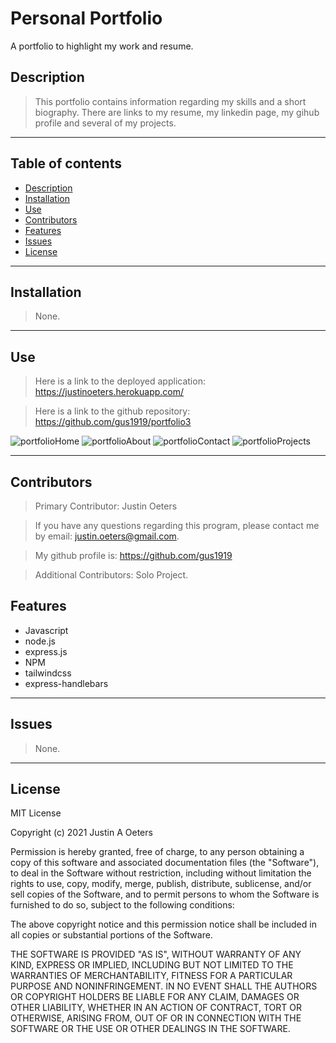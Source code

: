 # Personal Portfolio
A portfolio to highlight my work and resume.

## Description
> This portfolio contains information regarding my skills and a short biography.  There are links to my resume, my linkedin page, my gihub profile and several of my projects.

  ---
  ## Table of contents
  * [Description](#description)
  * [Installation](#installation)
  * [Use](#use)
  * [Contributors](#contributors)
  * [Features](#features)
  * [Issues](#issues)
  * [License](#license)
  ---
  ## Installation
   
   >None.  
 
  ---
  ## Use

  >Here is a link to the deployed application: https://justinoeters.herokuapp.com/
  
  >Here is a link to the github repository: https://github.com/gus1919/portfolio3

![portfolioHome](https://user-images.githubusercontent.com/86876335/141689485-c3370be5-c2c7-46a4-bcae-d5843fa564f5.png)
![portfolioAbout](https://user-images.githubusercontent.com/86876335/141689484-ff57cfb6-54d9-40d6-8a24-82e66c9a1e82.png)
![portfolioContact](https://user-images.githubusercontent.com/86876335/141689492-4d106372-f2f1-411c-9cfd-be4c4100ed29.png)
![portfolioProjects](https://user-images.githubusercontent.com/86876335/141689490-6df27c53-ad7c-4668-bc51-c388bfa23f3b.png)

  ---
  ## Contributors

 > Primary Contributor: Justin Oeters
  
> If you have any questions regarding this program, please contact me by email: justin.oeters@gmail.com.
  
>  My github profile is: https://github.com/gus1919

>  Additional Contributors: Solo Project.

  ## Features
* Javascript
* node.js
* express.js
* NPM
* tailwindcss
* express-handlebars
---
  ## Issues
> None.
  ---

## License

MIT License

Copyright (c) 2021 Justin A Oeters

Permission is hereby granted, free of charge, to any person obtaining a copy
of this software and associated documentation files (the "Software"), to deal
in the Software without restriction, including without limitation the rights
to use, copy, modify, merge, publish, distribute, sublicense, and/or sell
copies of the Software, and to permit persons to whom the Software is
furnished to do so, subject to the following conditions:

The above copyright notice and this permission notice shall be included in all
copies or substantial portions of the Software.

THE SOFTWARE IS PROVIDED "AS IS", WITHOUT WARRANTY OF ANY KIND, EXPRESS OR
IMPLIED, INCLUDING BUT NOT LIMITED TO THE WARRANTIES OF MERCHANTABILITY,
FITNESS FOR A PARTICULAR PURPOSE AND NONINFRINGEMENT. IN NO EVENT SHALL THE
AUTHORS OR COPYRIGHT HOLDERS BE LIABLE FOR ANY CLAIM, DAMAGES OR OTHER
LIABILITY, WHETHER IN AN ACTION OF CONTRACT, TORT OR OTHERWISE, ARISING FROM,
OUT OF OR IN CONNECTION WITH THE SOFTWARE OR THE USE OR OTHER DEALINGS IN THE
SOFTWARE.
